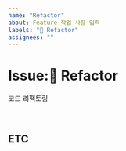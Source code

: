 ```yaml
---
name: "Refactor"
about: Feature 작업 사항 입력
labels: "🔨 Refactor"
assignees: ""
---
```


# Issue:🔨 Refactor

코드 리팩토링

<br>

## ETC
